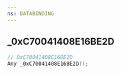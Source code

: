 ```yaml
---
ns: DATABINDING
---
```

## _0xC70041408E16BE2D

```c
// 0xC70041408E16BE2D
Any _0xC70041408E16BE2D();
```

